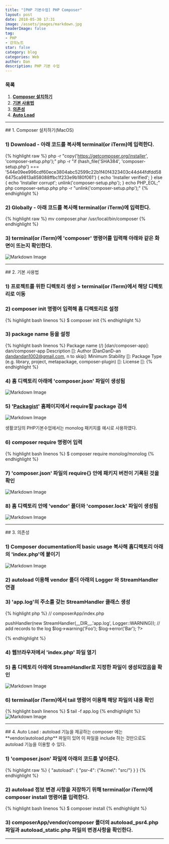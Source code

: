 ```yaml
---
title: "[PHP 기본수업] PHP Composer"
layout: post
date: 2018-05-30 17:31
image: /assets/images/markdown.jpg
headerImage: false
tag:
- PHP
- 강의노트
star: false
category: blog
categories: Web
author: Dan
description: PHP 기본 수업
---
```

### 목록
1. <a href="#one">**Composer 설치하기**</a><br>
2. <a href="#two">**기본 사용법**</a><br>
3. <a href="#three">**의존성**</a><br>
4. <a href="#four">**Auto Load**</a><br>


---
<div id="one"></div>
## 1. Composer 설치하기(MacOS)

### 1) Download - 아래 코드를 복사해 terminal(or iTerm)에 입력한다.
{% highlight raw %}
php -r "copy('https://getcomposer.org/installer', 'composer-setup.php');"
php -r "if (hash_file('SHA384', 'composer-setup.php') === '544e09ee996cdf60ece3804abc52599c22b1f40f4323403c44d44fdfdd586475ca9813a858088ffbc1f233e9b180f061') { echo 'Installer verified'; } else { echo 'Installer corrupt'; unlink('composer-setup.php'); } echo PHP_EOL;"
php composer-setup.php
php -r "unlink('composer-setup.php');"
{% endhighlight %}

### 2) Globally - 아래 코드를 복사해 terminal(or iTerm)에 입력한다.
{% highlight raw %}
mv composer.phar /usr/local/bin/composer
{% endhighlight %}

### 3) terminal(or iTerm)에 'composer' 명령어를 입력해 아래와 같은 화면이 뜨는지 확인한다.
![Markdown Image][3]


---
<div id="two"></div>
## 2. 기본 사용법

### 1) 프로젝트를 위한 디렉토리 생성 > terminal(or iTerm)에서 해당 디렉토리로 이동

### 2) composer init 명령어 입력해 홈 디렉토리로 설정
{% highlight bash linenos %}
$ composer init
{% endhighlight %}

### 3) package name 등을 설정
{% highlight bash linenos %}
Package name (<vendor>/<name>) [dan/composer-app]: dan/composer-app
Description []:
Author [DanDanD-an <dandandan1002@gmail.com>, n to skip]:
Minimum Stability []:
Package Type (e.g. library, project, metapackage, composer-plugin) []:
License []:
{% endhighlight %}

### 4) 홈 디렉토리 아래에 'composer.json' 파일이 생성됨
![Markdown Image][3]

### 5) '<a href="https://packagist.org/">Packagist</a>' 홈페이지에서 require할 package 검색
![Markdown Image][4]
<figcaption class="caption">생활코딩의 PHP기본수업에서는 monolog 패키지를 예시로 사용하였다.</figcaption>

### 6) composer require 명령어 입력
{% highlight bash linenos %}
$ composer require monolog/monolog
{% endhighlight %}

### 7) 'composer.json' 파일의 require{} 안에 패키지 버전이 기록된 것을 확인
![Markdown Image][5]

### 8) 홈 디렉토리 안에 'vendor' 폴더와 'composer.lock' 파일이 생성됨
![Markdown Image][6]

---
<div id="three"></div>
## 3. 의존성

### 1) Composer documentation의 basic usage 복사해  홈디렉토리 아래의 'index.php'에 붙이기
![Markdown Image][7]

### 2) autoload 이용해 vendor 폴더 아래의 Logger 와 StreamHandler 연결
### 3) 'app.log'의 주소를 갖는 StreamHandler 클래스 생성
{% highlight php %}
// composerApp/index.php
<?php
  // require_once __DIR__.'/vendor/monolog/monolog/src/Monolog/Logger.php';
  // require_once __DIR__.'/vendor/monolog/monolog/src/Monolog/Handler/StreamHandler.php';
  require_once __DIR__.'/vendor/autoload.php';

  use Monolog\Logger;
  use Monolog\Handler\StreamHandler;

  // create a log channel
  $log = new Logger('name');
  $log->pushHandler(new StreamHandler(__DIR__.'app.log', Logger::WARNING));

  // add records to the log
  $log->warning('Foo');
  $log->error('Bar');
 ?>
 {% endhighlight %}

### 4) 웹브라우저에서 'index.php' 파일 열기
### 5) 홈 디렉토리 아래에 StreamHandler로 지정한 파일이 생성되었음을 확인
![Markdown Image][8]

### 6) terminal(or iTerm)에서 tail 명령어 이용해 해당 파일의 내용 확인
{% highlight bash linenos %}
$ tail -f app.log
{% endhighlight %}
![Markdown Image][9]

---
<div id="four"></div>
## 4. Auto Load
: autoload 기능을 제공하는 composer 에는 **vendor/autoload.php** 파일이 있어 이 파일을 include 하는 것만으로도 autoload 기능을 이용할 수 있다.

### 1) 'composer.json' 파일에 아래의 코드를 넣어준다.
{% highlight raw %}
{
    "autoload": {
        "psr-4": {"Acme\\": "src/"}
    }
}
{% endhighlight %}

### 2) autoload 정보 변경 사항을 저장하기 위해 terminal(or iTerm)에 composer install 명령어를 입력한다.
{% highlight bash linenos %}
$ composer install
{% endhighlight %}

### 3) composerApp/vendor/composer 폴더의 autoload_psr4.php 파일과 autoload_static.php 파일의 변경사항을 확인한다. 



---
[1]: /assets/images/스크린샷2018-05-31-1.jpg
[3]: /assets/images/스크린샷2018-05-31-3.jpg
[4]: /assets/images/스크린샷2018-05-31-4.jpg
[5]: /assets/images/스크린샷2018-05-31-6.jpg
[6]: /assets/images/스크린샷2018-05-31-5.jpg
[7]: /assets/images/스크린샷2018-05-31-8.jpg
[8]: /assets/images/스크린샷2018-05-31-9.jpg
[9]: /assets/images/스크린샷2018-05-31-10.jpg
